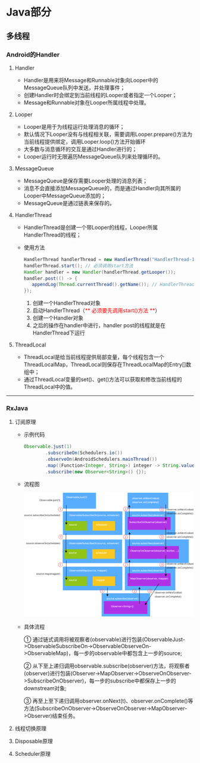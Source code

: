 # Java部分

## 多线程

### Android的Handler

1. Handler

   * Handler是用来将Message和Runnable对象向Looper中的MessageQueue队列中发送，并处理事件；
   * 创建Handler时会绑定到当前线程的Looper或者指定一个Looper；  
   * Message和Runnable对象在Looper所属线程中处理。

2. Looper

   * Looper是用于为线程运行处理消息的循环；  
   * 默认情况下Looper没有与线程相关联，需要调用Looper.prepare()方法为当前线程提供绑定，调用Looper.loop()方法开始循环
   * 大多数与消息循环的交互是通过Handler进行的；
   * Looper运行时无限遍历MessageQueue队列来处理循环的。

3. MessageQueue

   * MessageQueue是保存需要Looper处理的消息列表；
   * 消息不会直接添加MessageQueue的，而是通过Handler向其所属的Looper中MessageQueue添加的；
   * MessageQueue是通过链表来保存的。

4. HandlerThread

   * HandlerThread是创建一个带Looper的线程，Looper所属HandlerThread的线程；  

   * 使用方法  

     ```java
     HandlerThread handlerThread = new HandlerThread("HandlerThread-1");
     handlerThread.start(); // 必须调用start方法
     Handler handler = new Handler(handlerThread.getLooper());
     handler.post(() -> {
     	appendLog(Thread.currentThread().getName()); // HandlerThread-1线程
     });
     ```

     1. 创建一个HandlerThread对象
     2. 启动HandlerThread（<font color="RED">** 必须要先调用start()方法 **</font>）
     3. 创建一个Handler对象
     4. 之后的操作在handler中进行，handler post的线程就是在HandlerThread下运行

5. ThreadLocal

   * ThreadLocal是给当前线程提供局部变量，每个线程包含一个ThreadLocalMap，ThreadLocal则保存在ThreadLocalMap的Entry[]数组中；  
   * 通过ThreadLocal变量的set()、get()方法可以获取和修改当前线程的ThreadLocal中的值。
***

### RxJava
1. 订阅原理

   * 示例代码

     ```java
     Observable.just(1)
             .subscribeOn(Schedulers.io())
             .observeOn(AndroidSchedulers.mainThread())
             .map((Function<Integer, String>) integer -> String.valueOf(integer))
             .subscribe(new Observer<String>() {});
     ```
     
   * 流程图

     ![流程图](https://github.com/tyaathome/Notes/blob/main/images/rxjava%E6%B5%81%E7%A8%8B%E5%9B%BE.png?raw=true)
     
   * 具体流程

     ① 通过链式调用将被观察者(observable)进行包装(ObservableJust->ObservableSubscribeOn->ObservableObserveOn->ObservableMap)，每一步的observable中都包含上一步的source;

     ② 从下至上递归调用observable.subscribe(observer)方法，将观察者(observer)进行包装(Observer<String>->MapObserver->ObserveOnObserver->SubscribeOnObserver)，每一步的subscribe中都保存上一步的downstream对象;

     ③ 再至上至下递归调用observer.onNext(t)、observer.onComplete()等方法(SubscribeOnObserver->ObserveOnObserver->MapObserver->Observer)结束任务。

2. 线程切换原理

3. Disposable原理

4. Scheduler原理
